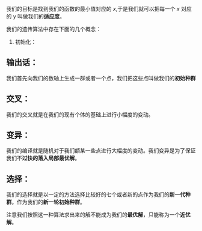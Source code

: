 我们的目标是找到我们的函数的最小值对应的 $x$,于是我们就可以把每一个 $x$ 对应的 y 叫做我们的**适应度**。

我们的遗传算法中存在下面的几个概念：
1. 初始化：


## 输出话：
我们首先向我们的数轴上生成一群或者一个点，我们把这些点叫做我们的**初始种群**

## 交叉：
我们的交叉就是在我们的现有个体的基础上进行小幅度的变动。

## 变异：
我们的编译就是随机对于我们额某一些点进行大幅度的变动。我们变异是为了保证我们不**过快的落入局部最优解**。

## 选择：
我们的选择就是以一定的方法选择比较好的七个或者新的点作为我们的**新一代种群**。作为我们的**新一轮初始种群**。

注意我们按照这一种算法求出来的解不能成为我们的**最优解**，只能称为一个**近优解**。